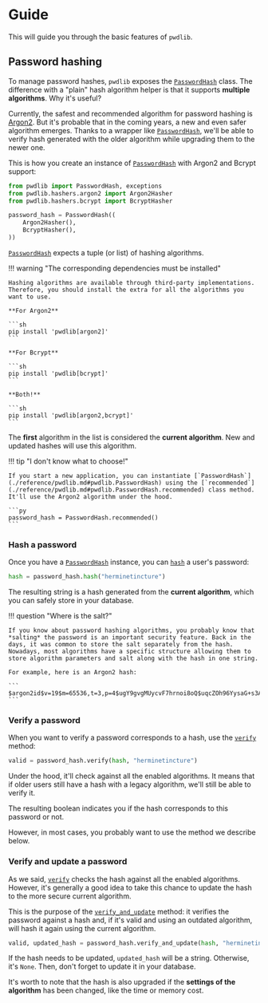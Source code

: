 # Guide

This will guide you through the basic features of `pwdlib`.

## Password hashing

To manage password hashes, `pwdlib` exposes the [`PasswordHash`](./reference/pwdlib.md#pwdlib.PasswordHash) class. The difference with a "plain" hash algorithm helper is that it supports **multiple algorithms**. Why it's useful?

Currently, the safest and recommended algorithm for password hashing is [Argon2](https://en.wikipedia.org/wiki/Argon2). But it's probable that in the coming years, a new and even safer algorithm emerges. Thanks to a wrapper like [`PasswordHash`](./reference/pwdlib.md#pwdlib.PasswordHash), we'll be able to verify hash generated with the older algorithm while upgrading them to the newer one.

This is how you create an instance of [`PasswordHash`](./reference/pwdlib.md#pwdlib.PasswordHash) with Argon2 and Bcrypt support:

```py
from pwdlib import PasswordHash, exceptions
from pwdlib.hashers.argon2 import Argon2Hasher
from pwdlib.hashers.bcrypt import BcryptHasher

password_hash = PasswordHash((
    Argon2Hasher(),
    BcryptHasher(),
))
```

[`PasswordHash`](./reference/pwdlib.md#pwdlib.PasswordHash) expects a tuple (or list) of hashing algorithms.

!!! warning "The corresponding dependencies must be installed"

    Hashing algorithms are available through third-party implementations. Therefore, you should install the extra for all the algorithms you want to use.

    **For Argon2**

    ```sh
    pip install 'pwdlib[argon2]'
    ```

    **For Bcrypt**

    ```sh
    pip install 'pwdlib[bcrypt]'
    ```

    **Both!**

    ```sh
    pip install 'pwdlib[argon2,bcrypt]'
    ```

The **first** algorithm in the list is considered the **current algorithm**. New and updated hashes will use this algorithm.

!!! tip "I don't know what to choose!"

    If you start a new application, you can instantiate [`PasswordHash`](./reference/pwdlib.md#pwdlib.PasswordHash) using the [`recommended`](./reference/pwdlib.md#pwdlib.PasswordHash.recommended) class method. It'll use the Argon2 algorithm under the hood.

    ```py
    password_hash = PasswordHash.recommended()
    ```

### Hash a password

Once you have a [`PasswordHash`](./reference/pwdlib.md#pwdlib.PasswordHash) instance, you can [`hash`](./reference/pwdlib.md#pwdlib.PasswordHash.hash) a user's password:

```py
hash = password_hash.hash("herminetincture")
```

The resulting string is a hash generated from the **current algorithm**, which you can safely store in your database.

!!! question "Where is the salt?"

    If you know about password hashing algorithms, you probably know that *salting* the password is an important security feature. Back in the days, it was common to store the salt separately from the hash. Nowadays, most algorithms have a specific structure allowing them to store algorithm parameters and salt along with the hash in one string.

    For example, here is an Argon2 hash:

    ```
    $argon2id$v=19$m=65536,t=3,p=4$ugY9gvgMUycvF7hrnoi8oQ$uqcZOh96YysaG+s3A+RcZIccgaiQsynxfBlqUNxeRT4
    ```

### Verify a password

When you want to verify a password corresponds to a hash, use the [`verify`](./reference/pwdlib.md#pwdlib.PasswordHash.verify) method:

```py
valid = password_hash.verify(hash, "herminetincture")
```

Under the hood, it'll check against all the enabled algorithms. It means that if older users still have a hash with a legacy algorithm, we'll still be able to verify it.

The resulting boolean indicates you if the hash corresponds to this password or not.

However, in most cases, you probably want to use the method we describe below.

### Verify and update a password

As we said, [`verify`](./reference/pwdlib.md#pwdlib.PasswordHash.verify) checks the hash against all the enabled algorithms. However, it's generally a good idea to take this chance to update the hash to the more secure current algorithm.

This is the purpose of the [`verify_and_update`](./reference/pwdlib.md#pwdlib.PasswordHash.verify_and_update) method: it verifies the password against a hash and, if it's valid and using an outdated algorithm, will hash it again using the current algorithm.


```py
valid, updated_hash = password_hash.verify_and_update(hash, "herminetincture")
```

If the hash needs to be updated, `updated_hash` will be a string. Otherwise, it's `None`. Then, don't forget to update it in your database.

It's worth to note that the hash is also upgraded if the **settings of the algorithm** has been changed, like the time or memory cost.
